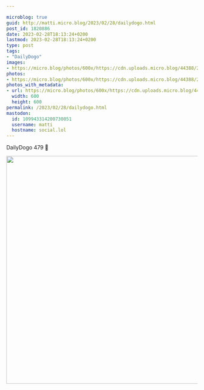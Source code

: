 ```yaml
---

microblog: true
guid: http://matti.micro.blog/2023/02/28/dailydogo.html
post_id: 1820886
date: 2023-02-28T18:13:24+0200
lastmod: 2023-02-28T18:13:24+0200
type: post
tags:
- "DailyDogo"
images:
- https://micro.blog/photos/600x/https://cdn.uploads.micro.blog/44388/2023/f9ffde3c59.jpg
photos:
- https://micro.blog/photos/600x/https://cdn.uploads.micro.blog/44388/2023/f9ffde3c59.jpg
photos_with_metadata:
- url: https://micro.blog/photos/600x/https://cdn.uploads.micro.blog/44388/2023/f9ffde3c59.jpg
  width: 600
  height: 600
permalink: /2023/02/28/dailydogo.html
mastodon:
  id: 109943314200730051
  username: matti
  hostname: social.lol
---
```

DailyDogo 479 🐶

<img src="/media/uploads/2023/f9ffde3c59.jpg" width="600" height="600" alt="" />

